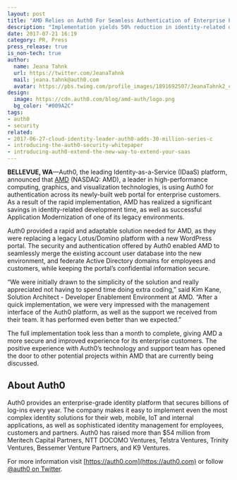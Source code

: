 ```yaml
---
layout: post
title: "AMD Relies on Auth0 For Seamless Authentication of Enterprise Portal"
description: "Implementation yields 50% reduction in identity-related development time, saving AMD 200+ hours"
date: 2017-07-21 16:19
category: PR, Press
press_release: true
is_non-tech: true
author:
  name: Jeana Tahnk
  url: https://twitter.com/JeanaTahnk
  mail: jeana.tahnk@auth0.com
  avatar: https://pbs.twimg.com/profile_images/1891692507/JeanaTahnk2_crop_400x400.jpg
design:
  image: https://cdn.auth0.com/blog/amd-auth/logo.png
  bg_color: "#009A2C"
tags:
- auth0
- security
related:
- 2017-06-27-cloud-identity-leader-auth0-adds-30-million-series-c
- introducing-the-auth0-security-whitepaper
- introducing-auth0-extend-the-new-way-to-extend-your-saas
---
```


**BELLEVUE, WA**—Auth0, the leading Identity-as-a-Service (IDaaS) platform, announced that [AMD](http://www.amd.com/en/home) (NASDAQ: AMD), a leader in high-performance computing, graphics, and visualization technologies, is using Auth0 for authentication across its newly-built web portal for enterprise customers. As a result of the rapid implementation, AMD has realized a significant savings in identity-related development time, as well as successful Application Modernization of one of its legacy environments.

Auth0 provided a rapid and adaptable solution needed for AMD, as they were replacing a legacy Lotus/Domino platform with a new WordPress portal. The security and authentication offered by Auth0 enabled AMD to seamlessly merge the existing account user database into the new environment, and federate Active Directory domains for employees and customers, while keeping the portal’s confidential information secure.

“We were initially drawn to the simplicity of the solution and really appreciated not having to spend time doing extra coding,” said Kim Kane, Solution Architect - Developer Enablement Environment at AMD. “After a quick implementation, we were very impressed with the management interface of the Auth0 platform, as well as the support we received from their team. It has performed even better than we expected.”

The full implementation took less than a month to complete, giving AMD a more secure and improved experience for its enterprise customers. The positive experience with Auth0’s technology and support team has opened the door to other potential projects within AMD that are currently being discussed.

## About Auth0

Auth0 provides an enterprise-grade identity platform that secures billions of log-ins every year. The company makes it easy to implement even the most complex identity solutions for their web, mobile, IoT and internal applications, as well as sophisticated identity management for employees, customers and partners. Auth0 has raised more than $54 million from Meritech Capital Partners, NTT DOCOMO Ventures, Telstra Ventures, Trinity Ventures, Bessemer Venture Partners, and K9 Ventures.

For more information visit [https://auth0.com](https://auth0.com) or follow [@auth0 on Twitter](https://twitter.com/auth0).

